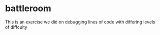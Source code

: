# battleroom
This is an exercise we did on debugging lines of code with differing levels of diffculty
